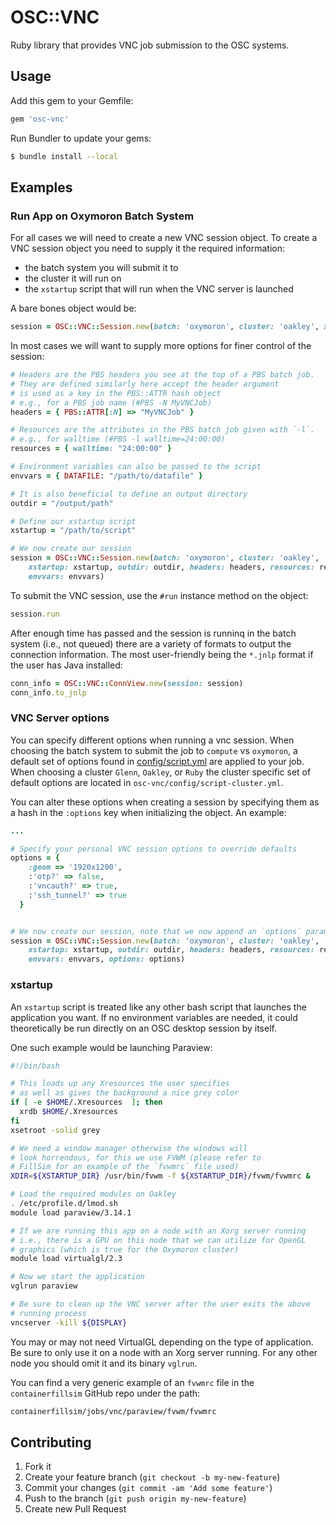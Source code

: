 # OSC::VNC

Ruby library that provides VNC job submission to the OSC systems.

## Usage

Add this gem to your Gemfile:

```ruby
gem 'osc-vnc'
```

Run Bundler to update your gems:

```bash
$ bundle install --local
```

## Examples

### Run App on Oxymoron Batch System

For all cases we will need to create a new VNC session object. To create a VNC
session object you need to supply it the required information:

* the batch system you will submit it to
* the cluster it will run on
* the `xstartup` script that will run when the VNC server is launched

A bare bones object would be:

```ruby
session = OSC::VNC::Session.new(batch: 'oxymoron', cluster: 'oakley', xstartup: '/path/to/script')
```

In most cases we will want to supply more options for finer control of the
session:

```ruby
# Headers are the PBS headers you see at the top of a PBS batch job.
# They are defined similarly here accept the header argument
# is used as a key in the PBS::ATTR hash object
# e.g., for a PBS job name (#PBS -N MyVNCJob)
headers = { PBS::ATTR[:N] => "MyVNCJob" }

# Resources are the attributes in the PBS batch job given with `-l`.
# e.g., for walltime (#PBS -l walltime=24:00:00)
resources = { walltime: "24:00:00" }

# Environment variables can also be passed to the script
envvars = { DATAFILE: "/path/to/datafile" }

# It is also beneficial to define an output directory
outdir = "/output/path"

# Define our xstartup script
xstartup = "/path/to/script"

# We now create our session
session = OSC::VNC::Session.new(batch: 'oxymoron', cluster: 'oakley',
    xstartup: xstartup, outdir: outdir, headers: headers, resources: resources,
    envvars: envvars)
```

To submit the VNC session, use the `#run` instance method on the object:

```ruby
session.run
```

After enough time has passed and the session is runninq in the batch system
(i.e., not queued) there are a variety of formats to output the connection
information. The most user-friendly being the `*.jnlp` format if the user has
Java installed:

```ruby
conn_info = OSC::VNC::ConnView.new(session: session)
conn_info.to_jnlp
```

### VNC Server options

You can specify different options when running a vnc session. When choosing the
batch system to submit the job to `compute` vs `oxymoron`, a default set of
options found in [config/script.yml](config/script.yml) are applied to your job. When
choosing a cluster `Glenn`, `Oakley`, or `Ruby` the cluster specific set of
default options are located in `osc-vnc/config/script-cluster.yml`.

You can alter these options when creating a session by specifying them as a
hash in the `:options` key when initializing the object. An example:

```ruby
...

# Specify your personal VNC session options to override defaults
options = {
    :geom => '1920x1200',
    :'otp?' => false,
    :'vncauth?' => true,
    :'ssh_tunnel?' => true
  }


# We now create our session, note that we now append an `options` parameter
session = OSC::VNC::Session.new(batch: 'oxymoron', cluster: 'oakley',
    xstartup: xstartup, outdir: outdir, headers: headers, resources: resources,
    envvars: envvars, options: options)
```

### xstartup

An `xstartup` script is treated like any other bash script that launches the
application you want. If no environment variables are needed, it could
theoretically be run directly on an OSC desktop session by itself.

One such example would be launching Paraview:

```bash
#!/bin/bash

# This loads up any Xresources the user specifies
# as well as gives the background a nice grey color
if [ -e $HOME/.Xresources  ]; then
  xrdb $HOME/.Xresources
fi
xsetroot -solid grey

# We need a window manager otherwise the windows will
# look horrendous, for this we use FVWM (please refer to
# FillSim for an example of the `fvwmrc` file used)
XDIR=${XSTARTUP_DIR} /usr/bin/fvwm -f ${XSTARTUP_DIR}/fvwm/fvwmrc &

# Load the required modules on Oakley
. /etc/profile.d/lmod.sh
module load paraview/3.14.1

# If we are running this app on a node with an Xorg server running
# i.e., there is a GPU on this node that we can utilize for OpenGL
# graphics (which is true for the Oxymoron cluster)
module load virtualgl/2.3

# Now we start the application
vglrun paraview

# Be sure to clean up the VNC server after the user exits the above
# running process
vncserver -kill ${DISPLAY}
```

You may or may not need VirtualGL depending on the type of application. Be sure
to only use it on a node with an Xorg server running. For any other node you
should omit it and its binary `vglrun`.

You can find a very generic example of an `fvwmrc` file in the
`containerfillsim` GitHub repo under the path:

```bash
containerfillsim/jobs/vnc/paraview/fvwm/fvwmrc
```

## Contributing

1. Fork it
2. Create your feature branch (`git checkout -b my-new-feature`)
3. Commit your changes (`git commit -am 'Add some feature'`)
4. Push to the branch (`git push origin my-new-feature`)
5. Create new Pull Request

